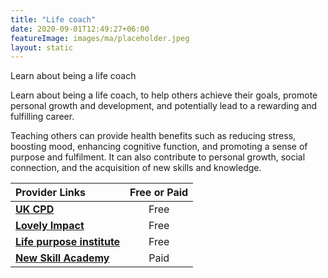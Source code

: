 ```yaml
---
title: "Life coach"
date: 2020-09-01T12:49:27+06:00
featureImage: images/ma/placeholder.jpeg
layout: static
---
```


Learn about being a life coach

Learn about being a life coach, to help others achieve their goals, promote personal growth and development, and potentially lead to a rewarding and fulfilling career.

Teaching others can provide health benefits such as reducing stress, boosting mood, enhancing cognitive function, and promoting a sense of purpose and fulfilment. It can also contribute to personal growth, social connection, and the acquisition of new skills and knowledge.

| Provider Links      | Free or Paid  |  
| :-----------          | :--------------:      |  
| [**UK CPD**](https://ukcpd.co.uk/how-to-become-a-life-coach-uk/) | Free | 
| [**Lovely Impact**](https://lovelyimpact.com/reasons-to-become-a-coach/) | Free | 
| [**Life purpose institute**](https://lifepurposeinstitute.com/7-reasons-to-become-a-life-coach/) | Free | 
| [**New Skill Academy**](https://newskillsacademy.co.uk/) | Paid | 
  

<br/><br/>






